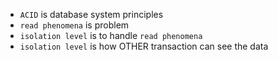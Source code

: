 - `ACID` is database system principles
- `read phenomena` is problem
- `isolation level` is to handle `read phenomena`
- `isolation level` is how OTHER transaction can see the data
